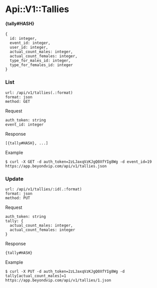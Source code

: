 # Api::V1::Tallies

#### {tally#HASH}
    {
      id: integer,
      event_id: integer,
      user_id: integer,
      actual_count_males: integer,
      actual_count_females: integer,
      type_for_males_id: integer,
      type_for_females_id: integer
    }

### List
    url: /api/v1/tallies(.:format)
    format: json
    method: GET

  Request

    auth_token: string
    event_id: integer

  Response

    [{tally#HASH}, ...]

  Example

    $ curl -X GET -d auth_token=2zLJaxqVzKJgQ0XfYIg8Wg -d event_id=19 https://app.beyondvip.com/api/v1/tallies.json

### Update
    url: /api/v1/tallies/:id(.:format)
    format: json
    method: PUT

  Request

    auth_token: string
    tally: {
      actual_count_males: integer,
      actual_count_females: integer
    }

  Response

    {tally#HASH}

  Example

    $ curl -X PUT -d auth_token=2zLJaxqVzKJgQ0XfYIg8Wg -d tally[actual_count_males]=1 https://app.beyondvip.com/api/v1/tallies/1.json

